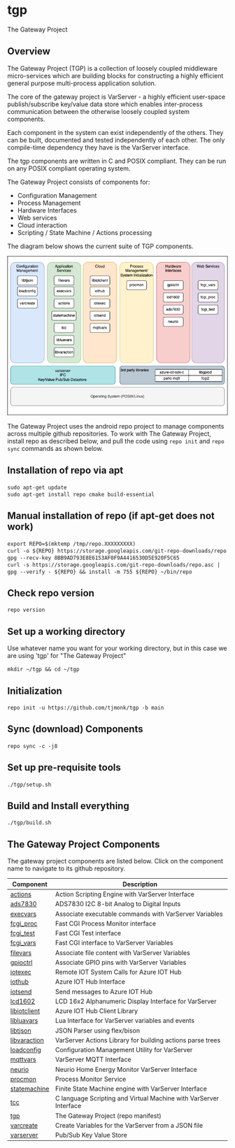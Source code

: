 # tgp
The Gateway Project

## Overview

The Gateway Project (TGP) is a collection of loosely coupled middleware
micro-services which are building blocks for constructing a highly efficient
general purpose multi-process application solution.

The core of the gateway project is VarServer - a highly efficient
user-space publish/subscribe key/value data store which enables inter-process
communication between the otherwise loosely coupled system components.

Each component in the system can exist independently of the others. They
can be built, documented and tested independently of each other.  The only
compile-time dependency they have is the VarServer interface.

The tgp components are written in C and POSIX compliant.  They can be run
on any POSIX compliant operating system.

The Gateway Project consists of components for:

- Configuration Management
- Process Management
- Hardware Interfaces
- Web services
- Cloud interaction
- Scripting / State Machine / Actions processing

The diagram below shows the current suite of TGP components.

![tgp-components](tgp-components.png)

The Gateway Project uses the android repo project to manage
components across multiple github repositories.  To work with The
Gateway Project, install repo as described below, and pull the
code using `repo init` and `repo sync` commands as shown below.

## Installation of repo via apt

```
sudo apt-get update
sudo apt-get install repo cmake build-essential
```

## Manual installation of repo (if apt-get does not work)

```
export REPO=$(mktemp /tmp/repo.XXXXXXXXX)
curl -o ${REPO} https://storage.googleapis.com/git-repo-downloads/repo
gpg --recv-key 8BB9AD793E8E6153AF0F9A4416530D5E920F5C65
curl -s https://storage.googleapis.com/git-repo-downloads/repo.asc | gpg --verify - ${REPO} && install -m 755 ${REPO} ~/bin/repo
```

## Check repo version

```
repo version
```

## Set up a working directory

Use whatever name you want for your working directory, but in this case
we are using 'tgp' for "The Gateway Project"

```
mkdir ~/tgp && cd ~/tgp
```

## Initialization

```
repo init -u https://github.com/tjmonk/tgp -b main
```

## Sync (download) Components

```
repo sync -c -j8
```

## Set up pre-requisite tools

```
./tgp/setup.sh
```

## Build and Install everything

```
./tgp/build.sh
```

## The Gateway Project Components

The gateway project components are listed below. Click on the component name
to navigate to its github repository.

| Component | Description |
|---|---|
| [actions](https://github.com/tjmonk/actions) | Action Scripting Engine with VarServer Interface |
| [ads7830](https://github.com/tjmonk/ads7830) | ADS7830 I2C 8-bit Analog to Digital Inputs |
| [execvars](https://github.com/tjmonk/execvars) | Associate executable commands with VarServer Variables |
| [fcgi_proc](https://github.com/tjmonk/fcgi_proc) | Fast CGI Process Monitor interface |
| [fcgi_test](https://github.com/tjmonk/fcgi_test) | Fast CGI Test interface |
| [fcgi_vars](https://github.com/tjmonk/fcgi_vars) | Fast CGI interface to VarServer Variables |
| [filevars](https://github.com/tjmonk/filevars) | Associate file content with VarServer Variables |
| [gpioctrl](https://github.com/tjmonk/gpioctrl) | Associate GPIO pins with VarServer Variables |
| [iotexec](https://github.com/tjmonk/iotexec) | Remote IOT System Calls for Azure IOT Hub |
| [iothub](https://github.com/tjmonk/iothub) | Azure IOT Hub Interface |
| [iotsend](https://github.com/tjmonk/iotsend) | Send messages to Azure IOT Hub |
| [lcd1602](https://github.com/tjmonk/lcd1602) | LCD 16x2 Alphanumeric Display Interface for VarServer |
| [libiotclient](https://github.com/tjmonk/libiotclient) | Azure IOT Hub Client Library |
| [libluavars](https://github.com/tjmonk/libluavars) | Lua Interface for VarServer variables and events |
| [libtjson](https://github.com/tjmonk/libtjson) | JSON Parser using flex/bison |
| [libvaraction](https://github.com/tjmonk/libvaraction) | VarServer Actions Library for building actions parse trees |
| [loadconfig](https://github.com/tjmonk/loadconfig) | Configuration Management Utility for VarServer |
| [mqttvars](https://github.com/tjmonk/mqttvars) | VarServer MQTT Interface |
| [neurio](https://github.com/tjmonk/neurio) | Neurio Home Energy Monitor VarServer Interface |
| [procmon](https://github.com/tjmonk/procmon) | Process Monitor Service |
| [statemachine](https://github.com/tjmonk/statemachine) | Finite State Machine engine with VarServer Interface |
| [tcc](https://github.com/tjmonk/tcc) | C language Scripting and Virtual Machine with VarServer Interface |
| [tgp](https://github.com/tjmonk/tgp) | The Gateway Project (repo manifest) |
| [varcreate](https://github.com/tjmonk/varcreate) | Create Variables for the VarServer from a JSON file |
| [varserver](https://github.com/tjmonk/varserver) | Pub/Sub Key Value Store |


